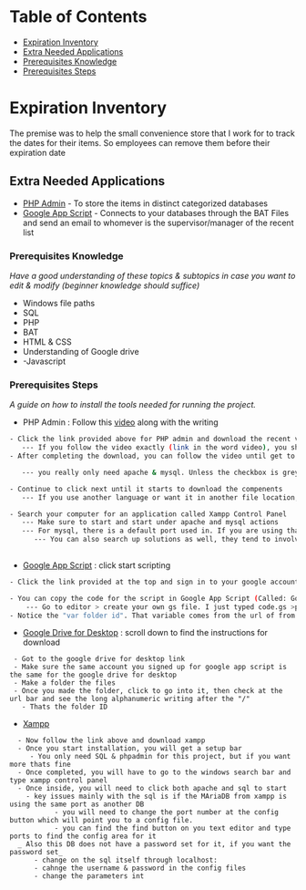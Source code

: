 # Table of Contents
- [Expiration Inventory](#expiration-inventory)
- [Extra Needed Applications](#extra-needed-applications)
- [Prerequisites Knowledge](#prerequisites-knowledge)
- [Prerequisites Steps](#prerequisites-steps)


# Expiration Inventory

The premise was to help the small convenience store that I work for to track the dates for their items. So employees can remove them before their expiration date

## Extra Needed Applications
 - [PHP Admin](https://www.phpmyadmin.net/downloads/) - To store the items in distinct categorized databases
 - [Google App Script](https://developers.google.com/apps-script) - Connects to your databases through the BAT Files and send an email to whomever is the supervisor/manager of the recent list


### Prerequisites Knowledge
_Have a good understanding of these topics & subtopics in case you want to edit & modify (beginner knowledge should suffice)_

- Windows file paths
- SQL 
- PHP
- BAT
- HTML & CSS
- Understanding of Google drive
- -Javascript
### Prerequisites Steps
_A guide on how to install the tools needed for running the project._

- PHP Admin : Follow this [video](https://www.youtube.com/watch?v=cKr237iUlwo) along with the writing
```bash
- Click the link provided above for PHP admin and download the recent version
   --- If you follow the video exactly (link in the word video), you should still be all right
- After completing the download, you can follow the video until get to the select components for the xampp.

   --- you really only need apache & mysql. Unless the checkbox is greyed out, you do not have to check on the rest of them.

- Continue to click next until it starts to download the compenents
   --- If you use another language or want it in another file location, you can modify to your liking, but remember where it is because you will need to modify other areas too!

- Search your computer for an application called Xampp Control Panel
   --- Make sure to start and start under apache and mysql actions
   --- For mysql, there is a default port used in. If you are using that default port for something else, the video has links to common problems and fixes.
      --- You can also search up solutions as well, they tend to involve the config.ini file that holds info like password for DB & port number
    
```
 - [Google App Script](https://developers.google.com/apps-script/) : click start scripting
```bash
- Click the link provided at the top and sign in to your google account

- You can copy the code for the script in Google App Script (Called: GoogleAPPScript)
    --- Go to editor > create your own gs file. I just typed code.gs >paste the code
- Notice the "var folder id". That variable comes from the url of from your google drive
```
- [Google Drive for Desktop](https://support.google.com/drive/answer/10838124?hl=en) : scroll down to find the instructions for download
```
 - Got to the google drive for desktop link
 - Make sure the same account you signed up for google app script is the same for the google drive for desktop
 - Make a folder the files
 - Once you made the folder, click to go into it, then check at the url bar and see the long alphanumeric writing after the "/"
   - Thats the folder ID
```
- [Xampp]()
```
  - Now follow the link above and download xampp
  - Once you start installation, you will get a setup bar
     - You only need SQL & phpadmin for this project, but if you want more thats fine
  - Once completed, you will have to go to the windows search bar and type xampp control panel
  - Once inside, you will need to click both apache and sql to start
    - key issues mainly with the sql is if the MAriaDB from xampp is using the same port as another DB
           - you will need to change the port number at the config button which will point you to a config file.
           - you can find the find button on you text editor and type ports to find the config area for it
  _ Also this DB does not have a password set for it, if you want the password set_
      - change on the sql itself through localhost:
      - cahnge the username & password in the config files
      - change the parameters int 
```
  
